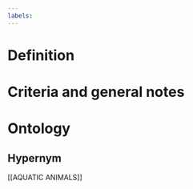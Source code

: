```yaml
---
labels: 
---
```


# Definition

# Criteria and general notes
# Ontology

## Hypernym
[[AQUATIC ANIMALS]]